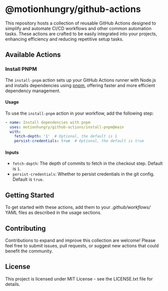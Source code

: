 # @motionhungry/github-actions

This repository hosts a collection of reusable GitHub Actions designed to simplify and automate CI/CD workflows and other common automation tasks. These actions are crafted to be easily integrated into your projects, enhancing efficiency and reducing repetitive setup tasks.

## Available Actions

### Install PNPM

The `install-pnpm` action sets up your GitHub Actions runner with Node.js and installs dependencies using [pnpm](https://pnpm.io/), offering faster and more efficient dependency management.

#### Usage

To use the `install-pnpm` action in your workflow, add the following step:

```yaml
- name: Install dependencies with pnpm
  uses: motionhungry/github-actions/install-pnpm@main
  with:
    fetch-depth: '1'  # Optional, the default is 1
    persist-credentials: true  # Optional, the default is true
```

#### Inputs

- `fetch-depth`: The depth of commits to fetch in the checkout step. Default is `1`.
- `persist-credentials`: Whether to persist credentials in the git config. Default is `true`.

## Getting Started
To get started with these actions, add them to your _.github/workflows/_ YAML files as described in the usage sections.

## Contributing
Contributions to expand and improve this collection are welcome! Please feel free to submit issues, pull requests, or suggest new actions that could benefit the community.

## License
This project is licensed under MIT License - see the LICENSE.txt file for details.
